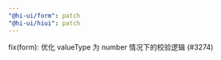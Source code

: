 ```yaml
---
"@hi-ui/form": patch
"@hi-ui/hiui": patch
---
```


fix(form): 优化 valueType 为 number 情况下的校验逻辑 (#3274)
